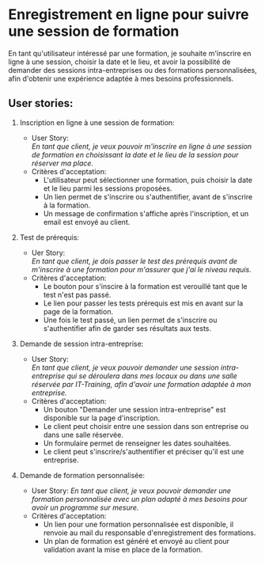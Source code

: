 # Enregistrement en ligne pour suivre une session de formation
En tant qu'utilisateur intéressé par une formation, je souhaite m'inscrire en ligne à une session, choisir la date et le lieu, et avoir la possibilité de demander des sessions intra-entreprises ou des formations personnalisées, afin d'obtenir une expérience adaptée à mes besoins professionnels.

## User stories:
1. Inscription en ligne à une session de formation:
    - User Story:  
    *En tant que client, je veux pouvoir m'inscrire en ligne à une session de formation en choisissant la date et le lieu de la session pour réserver ma place.*
    - Critères d'acceptation:
        - L'utilisateur peut sélectionner une formation, puis choisir la date et le lieu parmi les sessions proposées.
        - Un lien permet de s'inscrire ou s'authentifier, avant de s'inscrire à la formation.
        - Un message de confirmation s'affiche après l'inscription, et un email est envoyé au client.

2. Test de prérequis:
    - Uer Story:  
    *En tant que client, je dois passer le test des prérequis avant de m'inscrire à une formation pour m'assurer que j'ai le niveau requis.*
    - Critères d'acceptation:
        - Le bouton pour s'inscire à la formation est verouillé tant que le test n'est pas passé.
        - Le lien pour passer les tests prérequis est mis en avant sur la page de la formation. 
        - Une fois le test passé, un lien permet de s'inscrire ou s'authentifier afin de garder ses résultats aux tests.

3. Demande de session intra-entreprise:
    - User Story:  
    *En tant que client, je veux pouvoir demander une session intra-entreprise qui se déroulera dans mes locaux ou dans une salle réservée par IT-Training, afin d'avoir une formation adaptée à mon entreprise.*
    - Critères d'acceptation: 
        - Un bouton "Demander une session intra-entreprise" est disponible sur la page d'inscription.
        - Le client peut choisir entre une session dans son entreprise ou dans une salle réservée.
        - Un formulaire permet de renseigner les dates souhaitées.
        - Le client peut s'inscrire/s'authentifier et préciser qu'il est une entreprise.

4. Demande de formation personnalisée:
    - User Story:
    *En tant que client, je veux pouvoir demander une formation personnalisée avec un plan adapté à mes besoins pour avoir un programme sur mesure.*
    - Critères d'acceptation: 
        - Un lien pour une formation personnalisée est disponible, il renvoie au mail du responsable d'enregistrement des formations.
        - Un plan de formation est généré et envoyé au client pour validation avant la mise en place de la formation.